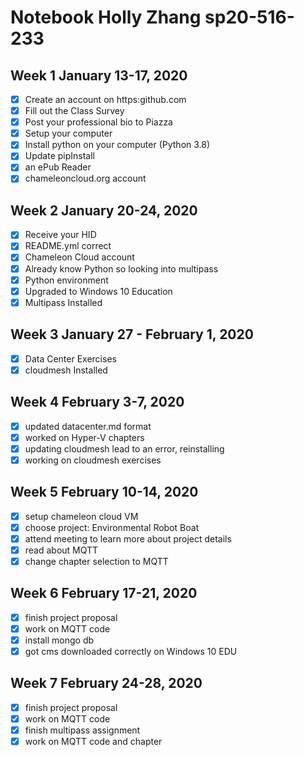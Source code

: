 # Notebook Holly Zhang sp20-516-233

## Week 1 January 13-17, 2020 

* [x] Create an account on https:github.com
* [x] Fill out the Class Survey
* [x] Post your professional bio to Piazza
* [x] Setup your computer
* [x] Install python on your computer (Python 3.8)
* [x] Update pipInstall 
* [x] an ePub Reader
* [x] chameleoncloud.org account

## Week 2 January 20-24, 2020

* [x] Receive your HID
* [x] README.yml correct
* [x] Chameleon Cloud account
* [x] Already know Python so looking into multipass
* [x] Python environment
* [x] Upgraded to Windows 10 Education
* [x] Multipass Installed

## Week 3 January 27 - February 1, 2020
* [x] Data Center Exercises
* [x] cloudmesh Installed

## Week 4 February 3-7, 2020
* [x] updated datacenter.md format
* [x] worked on Hyper-V chapters
* [x] updating cloudmesh lead to an error, reinstalling
* [x] working on cloudmesh exercises

## Week 5 February 10-14, 2020
* [x] setup chameleon cloud VM 
* [x] choose project: Environmental Robot Boat
* [x] attend meeting to learn more about project details
* [x] read about MQTT
* [x] change chapter selection to MQTT

## Week 6 February 17-21, 2020
* [x] finish project proposal 
* [x] work on MQTT code
* [x] install mongo db
* [x] got cms downloaded correctly on Windows 10 EDU

## Week 7 February 24-28, 2020
* [x] finish project proposal 
* [x] work on MQTT code
* [x] finish multipass assignment
* [x] work on MQTT code and chapter